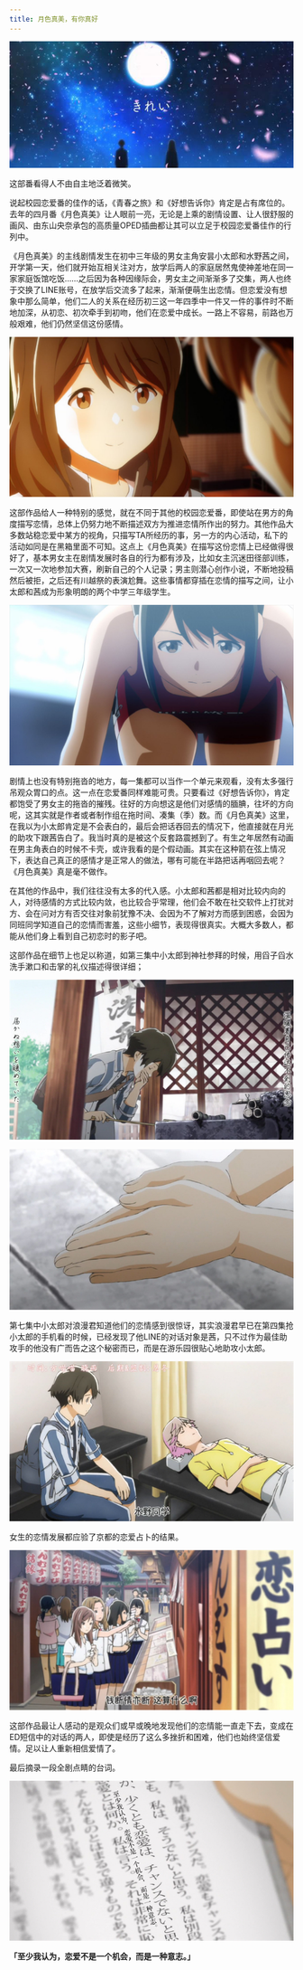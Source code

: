 ```yaml
---
title: 月色真美，有你真好
---
```


![月色](/assets/img/2018-04-19-Tsuki-1.png "Tsuki-1.png")

这部番看得人不由自主地泛着微笑。

说起校园恋爱番的佳作的话，《青春之旅》和《好想告诉你》肯定是占有席位的。去年的四月番《月色真美》让人眼前一亮，无论是上乘的剧情设置、让人很舒服的画风、由东山央奈承包的高质量OPED插曲都让其可以立足于校园恋爱番佳作的行列中。

《月色真美》的主线剧情发生在初中三年级的男女主角安昙小太郎和水野茜之间，开学第一天，他们就开始互相关注对方，放学后两人的家庭居然鬼使神差地在同一家家庭饭馆吃饭……之后因为各种因缘际会，男女主之间渐渐多了交集，两人也终于交换了LINE账号，在放学后交流多了起来，渐渐便萌生出恋情。但恋爱没有想象中那么简单，他们二人的关系在经历初三这一年四季中一件又一件的事件时不断地加深，从初恋、初次牵手到初吻，他们在恋爱中成长。一路上不容易，前路也万般艰难，他们仍然坚信这份感情。

![月色](/assets/img/2018-04-19-Tsuki-7.jpg "Tsuki-7.jpg")

这部作品给人一种特别的感觉，就在不同于其他的校园恋爱番，即使站在男方的角度描写恋情，总体上仍努力地不断描述双方为推进恋情所作出的努力。其他作品大多数站稳恋爱中某方的视角，只描写TA所经历的事，另一方的内心活动，私下的活动如同是在黑箱里面不可知。这点上《月色真美》在描写这份恋情上已经做得很好了，基本男女主在剧情发展时各自的行为都有涉及，比如女主沉迷田径部训练，一次又一次地参加大赛，刷新自己的个人记录；男主则潜心创作小说，不断地投稿然后被拒，之后还有川越祭的表演尬舞。这些事情都穿插在恋情的描写之间，让小太郎和茜成为形象明朗的两个中学三年级学生。

![月色](/assets/img/2018-04-19-Tsuki-8.jpg "Tsuki-8.jpg")

剧情上也没有特别拖沓的地方，每一集都可以当作一个单元来观看，没有太多强行吊观众胃口的点。这一点在恋爱番同样难能可贵。只要看过《好想告诉你》，肯定都饱受了男女主的拖沓的摧残。往好的方向想这是他们对感情的腼腆，往坏的方向呢，这其实就是作者或者制作组在拖时间、凑集（季）数。而《月色真美》这里，在我以为小太郎肯定是不会表白的，最后会把话吞回去的情况下，他直接就在月光的助攻下跟茜告白了。我当时真的是被这个反套路震撼到了。有生之年居然有动画在男主角表白的时候不卡壳，或许我看的是个假动画。其实在这种箭在弦上情况下，表达自己真正的感情才是正常人的做法，哪有可能在半路把话再咽回去呢？《月色真美》真是毫不做作。

在其他的作品中，我们往往没有太多的代入感。小太郎和茜都是相对比较内向的人，对待感情的方式比较内敛，也比较合乎常理，他们会不敢在社交软件上打扰对方、会在问对方有否交往对象前犹豫不决、会因为不了解对方而感到困惑，会因为同班同学知道自己的恋情而害羞，这些小细节，表现得很真实。大概大多数人，都能从他们身上看到自己初恋时的影子吧。

这部作品在细节上也足以称道，如第三集中小太郎到神社参拜的时候，用舀子舀水洗手漱口和击掌的礼仪描述得很详细；

![月色](/assets/img/2018-04-19-Tsuki-2.png "Tsuki-2.png")

![月色](/assets/img/2018-04-19-Tsuki-3.png "Tsuki-3.png")

第七集中小太郎对浪漫君知道他们的恋情感到很惊讶，其实浪漫君早已在第四集抢小太郎的手机看的时候，已经发现了他LINE的对话对象是茜，只不过作为最佳助攻手的他没有广而告之这个秘密而已，而是在游乐园很贴心地助攻小太郎。

![月色](/assets/img/2018-04-19-Tsuki-4.png "Tsuki-4.png")

女生的恋情发展都应验了京都的恋爱占卜的结果。

![月色](/assets/img/2018-04-19-Tsuki-5.png "Tsuki-5.png")

这部作品最让人感动的是观众们或早或晚地发现他们的恋情能一直走下去，变成在ED短信中的对话的两人，即使是经历了这么多挫折和困难，他们也始终坚信爱情。足以让人重新相信爱情了。

最后摘录一段全剧点睛的台词。

![月色](/assets/img/2018-04-19-Tsuki-6.png "Tsuki-6.png")

**「至少我认为，恋爱不是一个机会，而是一种意志。」**